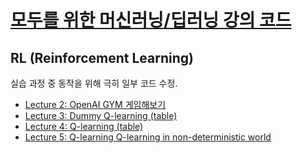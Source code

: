 # [모두를 위한 머신러닝/딥러닝 강의 코드](http://hunkim.github.io/ml/)
## RL (Reinforcement Learning)

실습 과정 중 동작을 위해 극히 일부 코드 수정.

  * [Lecture 2: OpenAI GYM 게임해보기](rl-l02.md)
  * [Lecture 3: Dummy Q-learning (table)](rl-l03.md)
  * [Lecture 4: Q-learning (table)](rl-l04.md)
  * [Lecture 5: Q-learning Q-learning in non-deterministic world](rl-l05.md)
